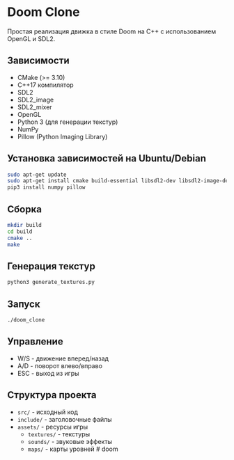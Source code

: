 # Doom Clone

Простая реализация движка в стиле Doom на C++ с использованием OpenGL и SDL2.

## Зависимости

- CMake (>= 3.10)
- C++17 компилятор
- SDL2
- SDL2_image
- SDL2_mixer
- OpenGL
- Python 3 (для генерации текстур)
- NumPy
- Pillow (Python Imaging Library)

## Установка зависимостей на Ubuntu/Debian

```bash
sudo apt-get update
sudo apt-get install cmake build-essential libsdl2-dev libsdl2-image-dev libsdl2-mixer-dev python3 python3-pip
pip3 install numpy pillow
```

## Сборка

```bash
mkdir build
cd build
cmake ..
make
```

## Генерация текстур

```bash
python3 generate_textures.py
```

## Запуск

```bash
./doom_clone
```

## Управление

- W/S - движение вперед/назад
- A/D - поворот влево/вправо
- ESC - выход из игры

## Структура проекта

- `src/` - исходный код
- `include/` - заголовочные файлы
- `assets/` - ресурсы игры
  - `textures/` - текстуры
  - `sounds/` - звуковые эффекты
  - `maps/` - карты уровней # doom
